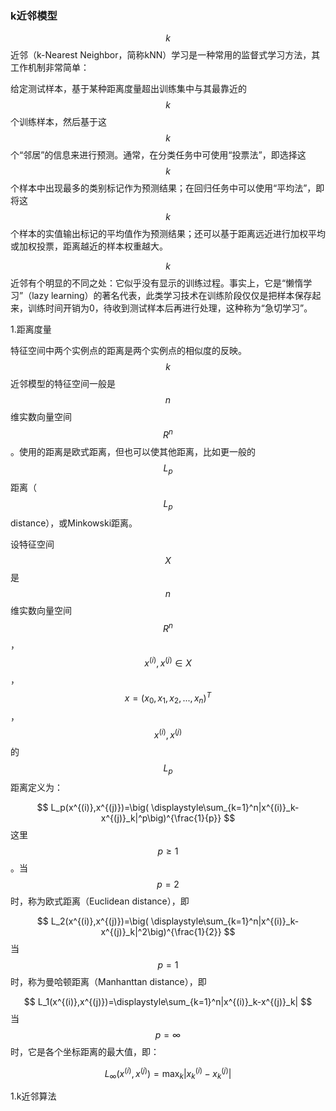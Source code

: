 ### k近邻模型

$$k$$近邻（k-Nearest Neighbor，简称kNN）学习是一种常用的监督式学习方法，其工作机制非常简单：

给定测试样本，基于某种距离度量超出训练集中与其最靠近的$$k$$个训练样本，然后基于这$$k$$个“邻居”的信息来进行预测。通常，在分类任务中可使用“投票法”，即选择这$$k$$个样本中出现最多的类别标记作为预测结果；在回归任务中可以使用“平均法”，即将这$$k$$个样本的实值输出标记的平均值作为预测结果；还可以基于距离远近进行加权平均或加权投票，距离越近的样本权重越大。

$$k$$近邻有个明显的不同之处：它似乎没有显示的训练过程。事实上，它是“懒惰学习”（lazy learning）的著名代表，此类学习技术在训练阶段仅仅是把样本保存起来，训练时间开销为0，待收到测试样本后再进行处理，这种称为“急切学习”。



1.距离度量

特征空间中两个实例点的距离是两个实例点的相似度的反映。$$k$$近邻模型的特征空间一般是$$n$$维实数向量空间$$R^n$$。使用的距离是欧式距离，但也可以使其他距离，比如更一般的$$L_p$$距离（$$L_p$$ distance），或Minkowski距离。

设特征空间$$X$$是$$n$$维实数向量空间$$R^n$$，$$x^{(i)},x^{(j)}\in X$$，$$x=(x_0, x_1, x_2, ..., x_n)^T$$，$$x^{(i)},x^{(j)}$$的$$L_p$$距离定义为：


$$
L_p(x^{(i)},x^{(j)})=\big( \displaystyle\sum_{k=1}^n|x^{(i)}_k-x^{(j)}_k|^p\big)^{\frac{1}{p}}
$$
这里$$p	\geqslant 1$$。当$$p=2$$时，称为欧式距离（Euclidean distance），即


$$
L_2(x^{(i)},x^{(j)})=\big( \displaystyle\sum_{k=1}^n|x^{(i)}_k-x^{(j)}_k|^2\big)^{\frac{1}{2}}
$$
当$$p=1$$时，称为曼哈顿距离（Manhanttan distance），即


$$
L_1(x^{(i)},x^{(j)})=\displaystyle\sum_{k=1}^n|x^{(i)}_k-x^{(j)}_k|
$$
当$$p=\infty$$时，它是各个坐标距离的最大值，即：


$$
L_\infty(x^{(i)},x^{(j)})=\max_k|x^{(i)}_k-x^{(j)}_k|
$$


1.k近邻算法







